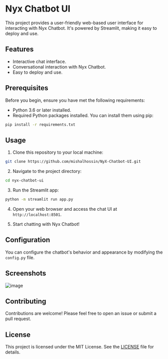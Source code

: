 # Nyx Chatbot UI

This project provides a user-friendly web-based user interface for interacting with Nyx Chatbot. It's powered by Streamlit, making it easy to deploy and use.

## Features

- Interactive chat interface.
- Conversational interaction with Nyx Chatbot.
- Easy to deploy and use.

## Prerequisites

Before you begin, ensure you have met the following requirements:

- Python 3.6 or later installed.
- Required Python packages installed. You can install them using pip:

```bash
pip install -r requirements.txt
```

## Usage

1. Clone this repository to your local machine:

```bash
git clone https://github.com/mishalhossin/NyX-Chatbot-UI.git
```

2. Navigate to the project directory:

```bash
cd nyx-chatbot-ui
```

3. Run the Streamlit app:

```bash
python -m streamlit run app.py
```

4. Open your web browser and access the chat UI at `http://localhost:8501`.

5. Start chatting with Nyx Chatbot!

## Configuration

You can configure the chatbot's behavior and appearance by modifying the `config.py` file.

## Screenshots

![image](https://github.com/mishalhossin/NyX-Chatbot-UI/assets/91066601/a4f54d96-1145-4904-b496-5793cd277897)

## Contributing

Contributions are welcome! Please feel free to open an issue or submit a pull request.

## License

This project is licensed under the MIT License. See the [LICENSE](LICENSE) file for details.
